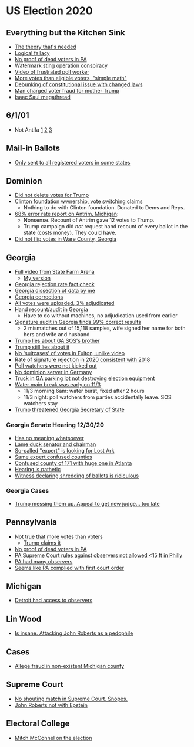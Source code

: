 # US Election 2020

## Everything but the Kitchen Sink

* [The theory that's needed](https://twitter.com/yotambarnoy/status/1344744502112768001?s=20)
* [Logical fallacy](https://twitter.com/yotambarnoy/status/1344659317442674693?s=20)
* [No proof of dead voters in PA](https://www.snopes.com/fact-check/20000-dead-voters-in-pennsylvania/)
* [Watermark sting operation conspiracy](https://www.snopes.com/fact-check/dhs-watermark-sting/)
* [Video of frustrated poll worker](https://www.snopes.com/fact-check/atlanta-georgia-voter-fraud-video/)
* [More votes than eligible voters, "simple math"](https://www.factcheck.org/2020/12/flawed-calculation-behind-false-claim-of-fraudulent-votes/)
* [Debunking of constitutional issue with changed laws](https://twitter.com/DavidAFrench/status/1345529353845800962?s=20)
* [Man charged voter fraud for mother Trump](https://www.newsweek.com/man-charged-voting-dead-mother-trump-3rd-case-voter-fraud-pennsylvania-1556553)
* [Isaac Saul megathread](https://twitter.com/Ike_Saul/status/1324435797374808066?s=20)

## 6/1/01
* Not Antifa
[1](https://twitter.com/oneunderscore__/status/1346950118835064836?s=20)
[2](https://twitter.com/yotambarnoy/status/1347012934292152320?s=20)
[3](https://twitter.com/oneunderscore__/status/1346950118835064836)
## Mail-in Ballots

* [Only sent to all registered voters in some states](https://www.snopes.com/fact-check/millions-mail-in-ballots/)

## Dominion

* [Did not delete votes for Trump](https://www.snopes.com/fact-check/dominion-deleted-trump-votes/)
* [Clinton foundation wwnership, vote switching claims](https://www.snopes.com/fact-check/rumor-alert-dominion-voting-systems-fraud-claims/)
  * Nothing to do with Clinton foundation. Donated to Dems and Reps.
* [68% error rate report on Antrim, Michigan](https://apnews.com/article/fact-checking-afs:Content:9847904839):
  * Nonsense. Recount of Antrim gave 12 votes to Trump.
  * Trump campaign did *not* request hand recount of every ballot in the state (costs money). They could have.
* [Did not flip votes in Ware County, Georgia](https://apnews.com/article/fact-checking-afs:Content:9773239691)
  
## Georgia

* [Full video from State Farm Arena](https://www.youtube.com/watch?v=iwOlzoBpdwQ)
  * [My version](https://twitter.com/yotambarnoy/status/1346275831841218561?s=20)
* [Georgia rejection rate fact check](https://www.reuters.com/article/uk-factcheck-georgia-rejected-ballots-fo/fact-check-georgia-rejected-ballots-did-not-go-from-4-to-almost-zero-in-2020-idUSKBN2832CM)
* [Georgia dissection of data by me](https://twitter.com/yotambarnoy/status/1346543302225616900?s=20)
* [Georgia corrections](https://twitter.com/AGHamilton29/status/1346201276846112774?s=20)
* [All votes were uploaded, 3% adjudicated](https://twitter.com/yotambarnoy/status/1346125016014852096?s=20)
* [Hand recount/audit in Georgia](https://www.washingtonpost.com/politics/2020/11/12/georgia-vote-audit-recount/)
  * Have to do without machines, no adjudication used from earlier
* [Signature audit in Georgia finds 99% correct results](https://thehill.com/homenews/campaign/532042-georgia-signature-audit-finds-no-fraud-in-presidential-election)
  * 2 mismatches out of 15,118 samples, wife signed her name for both hers and wife and husband
* [Trump lies about GA SOS's brother](https://twitter.com/yotambarnoy/status/1344367757391872000?s=20)
* [Trump still lies about it](https://twitter.com/jaynordlinger/status/1344288006576992258?s=20)
* [No 'suitcases' of votes in Fulton, unlike video](https://www.snopes.com/fact-check/georgia-suitcases/)
* [Rate of signature rejection in 2020 consistent with 2018](https://www.snopes.com/fact-check/georgia-signature-audit/)
* [Poll watchers were not kicked out](https://www.snopes.com/fact-check/poll-watchers-2020-election/)
* [No dominion server in Germany](https://www.snopes.com/fact-check/dominion-servers-germany-seized/)
* [Truck in GA parking lot not destroying election equipment](https://apnews.com/article/fact-checking-afs:Content:9787630934)
* [Water main break was early on 11/3](https://www.usatoday.com/story/news/factcheck/2020/12/16/fact-check-claim-ga-vote-spike-biden-after-pipe-burst-false/3879081001/)
  * 11/3 morning 6am: water burst, fixed after 2 hours
  * 11/3 night: poll watchers from parties accidentally leave. SOS watchers stay 
* [Trump threatened Georgia Secretary of State](https://frenchpress.thedispatch.com/p/futility-cannot-excuse-malice)

### Georgia Senate Hearing 12/30/20

* [Has no meaning whatsoever](https://twitter.com/stphnfwlr/status/1344407490788806656?s=20)
* [Lame duck senator and chairman](https://twitter.com/stphnfwlr/status/1344309867394301955?s=20)
* [So-called "expert" is looking for Lost Ark](https://www.dallasnews.com/arts-entertainment/2016/04/05/dallas-inventor-of-infamous-cuecat-is-now-erm-a-full-blown-treasure-hunter/)
* [Same expert confused counties](https://twitter.com/tanulewicz/status/1344305478256517121?s=20)
* [Confused county of 171 with huge one in Atlanta](https://twitter.com/EWErickson/status/1344309263909474305?s=20)
* [Hearing is pathetic](https://twitter.com/jisaacraymond/status/1344297836750532609?s=20)
* [Witness declaring shredding of ballots is ridiculous](https://twitter.com/stphnfwlr/status/1344326246776365058?s=20)

### Georgia Cases

* [Trump messing them up. Appeal to get new judge... too late](https://twitter.com/stphnfwlr/status/1343979603543666688)

## Pennsylvania

* [Not true that more votes than voters](https://apnews.com/article/fact-checking-afs:Content:9887147615)
  * [Trump claims it](https://twitter.com/realDonaldTrump/status/1344054358418345985?s=20)
* [No proof of dead voters in PA](https://www.snopes.com/fact-check/20000-dead-voters-in-pennsylvania/)
* [PA Supreme Court rules against observers not allowed <15 ft in Philly](https://www.nbcnews.com/politics/2020-election/pennsylvania-supreme-court-rejects-trump-campaign-claim-problems-ballot-observers-n1248046)
* [PA had many observers](https://www.politifact.com/factchecks/2020/nov/06/ted-cruz/ted-cruz-falsely-claims-philadelphia-counting-vote/)
* [Seems like PA complied with first court order](https://www.inquirer.com/news/trump-fact-check-pennsylvania-ballot-philadelphia-president-20201105.html)

## Michigan

* [Detroit had access to observers](https://www.politifact.com/factchecks/2020/nov/06/facebook-posts/over-100-republican-challengers-monitored-absentee/)

## Lin Wood

* [Is insane. Attacking John Roberts as a pedophile](https://twitter.com/stphnfwlr/status/1344668863137521670?s=20)

## Cases
* [Allege fraud in non-existent Michigan county](https://www.snopes.com/news/2020/12/01/sidney-powell-election-fraud/)

## Supreme Court
* [No shouting match in Supreme Court. Snopes.](https://www.snopes.com/fact-check/supreme-court-erupt-shouting-match/)
* [John Roberts not with Epstein](https://twitter.com/yotambarnoy/status/1346908536790347783?s=20)

## Electoral College
* [Mitch McConnel on the election](https://twitter.com/monacharen/status/1346895177017937920?s=20)
